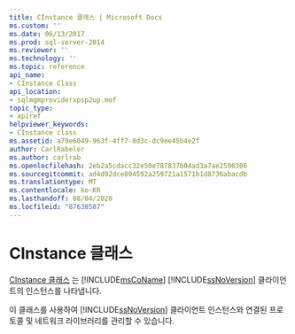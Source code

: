 ```yaml
---
title: CInstance 클래스 | Microsoft Docs
ms.custom: ''
ms.date: 06/13/2017
ms.prod: sql-server-2014
ms.reviewer: ''
ms.technology: ''
ms.topic: reference
api_name:
- CInstance Class
api_location:
- sqlmgmproviderxpsp2up.mof
topic_type:
- apiref
helpviewer_keywords:
- CInstance class
ms.assetid: a79e6049-963f-4ff7-8d3c-dc9ee45b4e2f
author: CarlRabeler
ms.author: carlrab
ms.openlocfilehash: 2eb2a5cdacc32e50e787837b04ad3a7ae2590306
ms.sourcegitcommit: ad4d92dce894592a259721a1571b1d8736abacdb
ms.translationtype: MT
ms.contentlocale: ko-KR
ms.lasthandoff: 08/04/2020
ms.locfileid: "87638587"
---
```

# <a name="cinstance-class"></a>CInstance 클래스
  [CInstance 클래스](cinstance-class.md) 는 [!INCLUDE[msCoName](../../includes/msconame-md.md)] [!INCLUDE[ssNoVersion](../../includes/ssnoversion-md.md)] 클라이언트의 인스턴스를 나타냅니다.  
  
 이 클래스를 사용하여 [!INCLUDE[ssNoVersion](../../includes/ssnoversion-md.md)] 클라이언트 인스턴스와 연결된 프로토콜 및 네트워크 라이브러리를 관리할 수 있습니다.  
  
  
